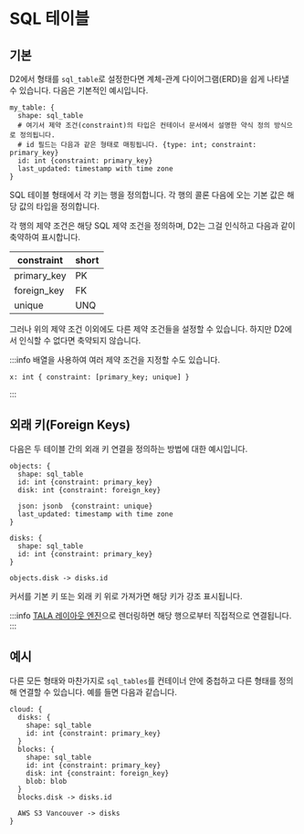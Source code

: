 # SQL 테이블

## 기본

D2에서 형태를 `sql_table`로 설정한다면 계체-관계 다이어그램(ERD)을 쉽게 나타낼 수 있습니다.
다음은 기본적인 예시입니다.

```d2
my_table: {
  shape: sql_table
  # 여기서 제약 조건(constraint)의 타입은 컨테이너 문서에서 설명한 약식 정의 방식으로 정의됩니다.
  # id 필드는 다음과 같은 형태로 매핑됩니다. {type: int; constraint: primary_key}
  id: int {constraint: primary_key}
  last_updated: timestamp with time zone
}
```

<div className="embedSVG" dangerouslySetInnerHTML={{__html: require('@site/static/img/generated/tables-1.svg2')}}></div>

SQL 테이블 형태에서 각 키는 행을 정의합니다.
각 행의 콜론 다음에 오는 기본 값은 해당 값의 타입을 정의합니다.

각 행의 제약 조건은 해당 SQL 제약 조건을 정의하며, D2는 그걸 인식하고 다음과 같이 축약하여 표시합니다.

| constraint  | short |
| ----------- | ----- |
| primary_key | PK    |
| foreign_key | FK    |
| unique      | UNQ   |

그러나 위의 제약 조건 이외에도 다른 제약 조건들을 설정할 수 있습니다.
하지만 D2에서 인식할 수 없다면 축약되지 않습니다.

:::info
배열을 사용하여 여러 제약 조건을 지정할 수도 있습니다.

```d2
x: int { constraint: [primary_key; unique] }
```

:::

## 외래 키(Foreign Keys)

다음은 두 테이블 간의 외래 키 연결을 정의하는 방법에 대한 예시입니다.

```d2
objects: {
  shape: sql_table
  id: int {constraint: primary_key}
  disk: int {constraint: foreign_key}

  json: jsonb  {constraint: unique}
  last_updated: timestamp with time zone
}

disks: {
  shape: sql_table
  id: int {constraint: primary_key}
}

objects.disk -> disks.id
```

<div className="embedSVG" dangerouslySetInnerHTML={{__html: require('@site/static/img/generated/tables-2.svg2')}}></div>

커서를 기본 키 또는 외래 키 위로 가져가면 해당 키가 강조 표시됩니다.

:::info
[TALA 레이아웃 엔진](/tour/tala)으로 렌더링하면 해당 행으로부터 직접적으로 연결됩니다.
:::

## 예시

다른 모든 형태와 마찬가지로 `sql_tables`를 컨테이너 안에 중첩하고 다른 형태를 정의해 연결할 수 있습니다. 예를 들면 다음과 같습니다.

```d2
cloud: {
  disks: {
    shape: sql_table
    id: int {constraint: primary_key}
  }
  blocks: {
    shape: sql_table
    id: int {constraint: primary_key}
    disk: int {constraint: foreign_key}
    blob: blob
  }
  blocks.disk -> disks.id

  AWS S3 Vancouver -> disks
}
```

<div className="embedSVG" dangerouslySetInnerHTML={{__html: require('@site/static/img/generated/tables-3.svg2')}}></div>
